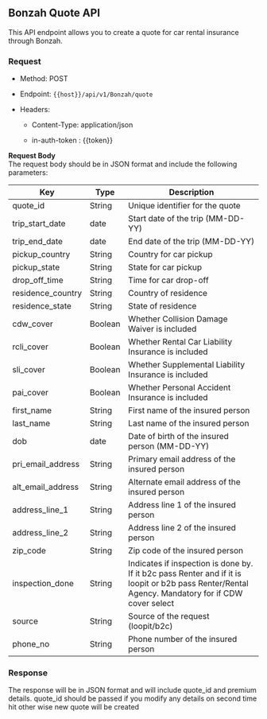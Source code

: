 ## Bonzah Quote API

This API endpoint allows you to create a quote for car rental insurance through Bonzah.

### Request

- Method: POST
    
- Endpoint: `{{host}}/api/v1/Bonzah/quote`
    
- Headers:
    
    - Content-Type: application/json
        
    - in-auth-token : {{token}}
        

**Request Body**  
The request body should be in JSON format and include the following parameters:

| Key | Type | Description |
| --- | --- | --- |
| quote_id | String | Unique identifier for the quote |
| trip_start_date | date | Start date of the trip (MM-DD-YY) |
| trip_end_date | date | End date of the trip (MM-DD-YY) |
| pickup_country | String | Country for car pickup |
| pickup_state | String | State for car pickup |
| drop_off_time | String | Time for car drop-off |
| residence_country | String | Country of residence |
| residence_state | String | State of residence |
| cdw_cover | Boolean | Whether Collision Damage Waiver is included |
| rcli_cover | Boolean | Whether Rental Car Liability Insurance is included |
| sli_cover | Boolean | Whether Supplemental Liability Insurance is included |
| pai_cover | Boolean | Whether Personal Accident Insurance is included |
| first_name | String | First name of the insured person |
| last_name | String | Last name of the insured person |
| dob | date | Date of birth of the insured person (MM-DD-YY) |
| pri_email_address | String | Primary email address of the insured person |
| alt_email_address | String | Alternate email address of the insured person |
| address_line_1 | String | Address line 1 of the insured person |
| address_line_2 | String | Address line 2 of the insured person |
| zip_code | String | Zip code of the insured person |
| inspection_done | String | Indicates if inspection is done by. If it b2c pass Renter and if it is loopit or b2b pass Renter/Rental Agency. Mandatory for if CDW cover select |
| source | String | Source of the request (loopit/b2c) |
| phone_no | String | Phone number of the insured person |

### Response

The response will be in JSON format and will include quote_id and premium details. quote_id should be passed if you modify any details on second time hit other wise new quote will be created